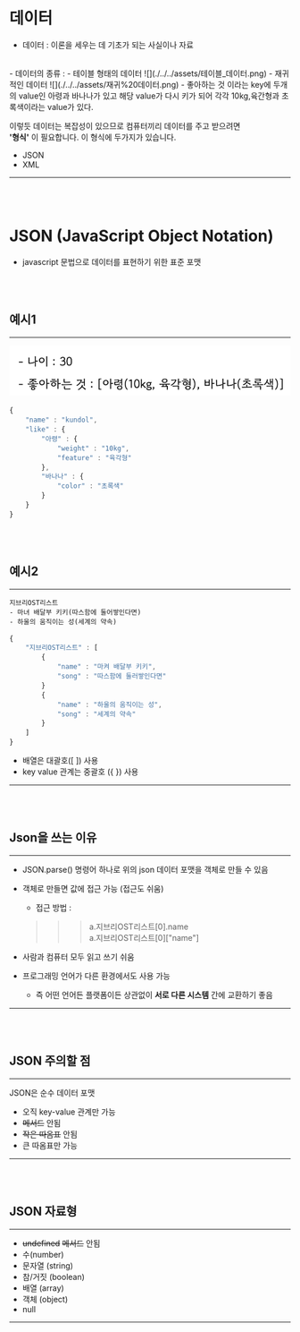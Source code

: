 # 데이터
- 데이터 : 이론을 세우는 데 기초가 되는 사실이나 자료
<br/>
- 데이터의 종류 :
  - 테이블 형태의 데이터
  ![](./../../assets/테이블_데이터.png)
  - 재귀적인 데이터
  ![](./../../assets/재귀%20데이터.png)
    - 좋아하는 것 이라는 key에 두개의 value인 아령과 바나나가 있고    
    해당 value가 다시 키가 되어 각각 10kg,육간형과      
    초록색이라는 value가 있다.

이렇듯 데이터는 복잡성이 있으므로 컴퓨터끼리 데이터를 주고 받으려면   
**'형식'** 이 필요합니다.
이 형식에 두가지가 있습니다.
- JSON
- XML
___
<br/>
<br/>

# JSON (JavaScript Object Notation)
- javascript 문법으로 데이터를 표현하기 위한 표준 포맷
<br/>
<br/>

## 예시1
___
  ![](./../../assets/재귀%20데이터.png)
```javascript
{
    "name" : "kundol",
    "like" : {
        "아령" : {
            "weight" : "10kg", 
            "feature" : "육각형"
        },
        "바나나" : {
            "color" : "초록색" 
        }
    } 
}
```
<br/>
<br/>

## 예시2
___
```
지브리OST리스트
- 마녀 배달부 키키(따스함에 둘어쌓인다면)
- 하울의 움직이는 성(세계의 약속)
```
``` JavaScript
{
    "지브리OST리스트" : [
        {
            "name" : "마켜 배달부 키키",
            "song" : "따스함에 둘러쌓인다면"
        }
        {
            "name" : "하울의 움직이는 성",
            "song" : "세계의 약속"
        }
    ]
}
```
- 배열은 대괄호([ ]) 사용
- key value 관계는 중괄호 ({ }) 사용
___
<br/>
<br/>

## Json을 쓰는 이유
___
- JSON.parse() 명령어 하나로 위의 json 데이터 포맷을 객체로 만들 수 있음
- 객체로 만들면 값에 접근 가능 (접근도 쉬움)
  - 접근 방법 :   
  >>> a.지브리OST리스트[0].name     
  >>> a.지브리OST리스트[0]["name"]      

- 사람과 컴퓨터 모두 읽고 쓰기 쉬움
- 프로그래밍 언어가 다른 환경에서도 사용 가능
  - 즉 어떤 언어든 플랫폼이든 상관없이 **서로 다른 시스템** 간에 교환하기 좋음
___
<br/>
<br/>

## JSON 주의할 점
___
JSON은 순수 데이터 포맷
- 오직 key-value 관계만 가능
- ~~메서드~~ 안됨
- ~~작은 따옴표~~ 안됨
- 큰 따옴표만 가능
___
<br/>
<br/>

## JSON 자료형
___
- ~~undefined~~ ~~메서드~~ 안됨
- 수(number)
- 문자열 (string)
- 참/거짓 (boolean)
- 배열 (array)
- 객체 (object)
- null
___
